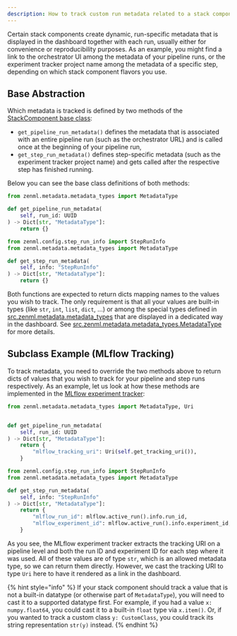 ```yaml
---
description: How to track custom run metadata related to a stack component
---
```


Certain stack components create dynamic, run-specific metadata that is
displayed in the dashboard together with each run, usually either for
convenience or reproducibility purposes. 
As an example, you might find a link to the orchestrator UI among the metadata 
of your pipeline runs, or the experiment tracker project name among the 
metadata of a specific step, depending on which stack component flavors you 
use.

## Base Abstraction

Which metadata is tracked is defined by two methods of the
[StackComponent base class](https://github.com/zenml-io/zenml/blob/main/src/zenml/stack/stack_component.py):
- `get_pipeline_run_metadata()` defines the metadata that is associated with 
an entire pipeline run (such as the orchestrator URL) and is called once at
the beginning of your pipeline run,
- `get_step_run_metadata()` defines step-specific metadata (such as the 
experiment tracker project name) and gets called after the respective step 
has finished running.

Below you can see the base class definitions of both methods:

```python
from zenml.metadata.metadata_types import MetadataType

def get_pipeline_run_metadata(
    self, run_id: UUID
) -> Dict[str, "MetadataType"]:
    return {}
```

```python
from zenml.config.step_run_info import StepRunInfo
from zenml.metadata.metadata_types import MetadataType

def get_step_run_metadata(
    self, info: "StepRunInfo"
) -> Dict[str, "MetadataType"]:
    return {}
```

Both functions are expected to return dicts mapping names to the values you 
wish to track.
The only requirement is that all your values are built-in types (like `str`, 
`int`, `list`, `dict`, ...) or among the special types defined in
[src.zenml.metadata.metadata_types](https://github.com/zenml-io/zenml/blob/main/src/zenml/metadata/metadata_types.py)
that are displayed in a dedicated way in the dashboard.
See [src.zenml.metadata.metadata_types.MetadataType](https://github.com/zenml-io/zenml/blob/main/src/zenml/metadata/metadata_types.py)
for more details.

## Subclass Example (MLflow Tracking)

To track metadata, you need to override the two methods above to return dicts
of values that you wish to track for your pipeline and step runs respectively.
As an example, let us look at how these methods are implemented in the 
[MLflow experiment tracker](https://github.com/zenml-io/zenml/blob/main/src/zenml/integrations/mlflow/experiment_trackers/mlflow_experiment_tracker.py):

```python
from zenml.metadata.metadata_types import MetadataType, Uri


def get_pipeline_run_metadata(
    self, run_id: UUID
) -> Dict[str, "MetadataType"]:
    return {
        "mlflow_tracking_uri": Uri(self.get_tracking_uri()),
    }
```

```python
from zenml.config.step_run_info import StepRunInfo
from zenml.metadata.metadata_types import MetadataType

def get_step_run_metadata(
    self, info: "StepRunInfo"
) -> Dict[str, "MetadataType"]:
    return {
        "mlflow_run_id": mlflow.active_run().info.run_id,
        "mlflow_experiment_id": mlflow.active_run().info.experiment_id,
    }
```

As you see, the MLflow experiment tracker extracts the tracking URI on a 
pipeline level and both the run ID and experiment ID for each step where it was
used. All of these values are of type `str`, which is an allowed metadata type, 
so we can return them directly. However, we cast the tracking URI to type `Uri`
here to have it rendered as a link in the dashboard. 

{% hint style="info" %}
If your stack component should track a value that is not a built-in datatype 
(or otherwise part of `MetadataType`), you will need to cast it to a supported
datatype first. For example, if you had a value `x: numpy.float64`, you could
cast it to a built-in `float` type via `x.item()`. Or, if you wanted to track a 
custom class `y: CustomClass`, you could track its string representation 
`str(y)` instead.
{% endhint %}
